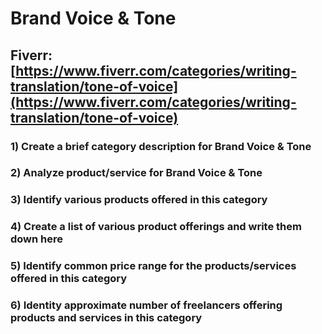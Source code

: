 # Brand Voice & Tone
## Fiverr: [https://www.fiverr.com/categories/writing-translation/tone-of-voice](https://www.fiverr.com/categories/writing-translation/tone-of-voice)
### 1) Create a brief category description for Brand Voice & Tone
### 2) Analyze product/service for Brand Voice & Tone
### 3) Identify various products offered in this category
### 4) Create a list of various product offerings and write them down here
### 5) Identify common price range for the products/services offered in this category
### 6) Identity approximate number of freelancers offering products and services in this category
